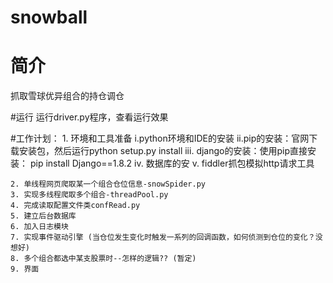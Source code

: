 # snowball

# 简介
抓取雪球优异组合的持仓调仓

#运行
运行driver.py程序，查看运行效果


#工作计划：
	1. 环境和工具准备
			i.python环境和IDE的安装
			ii.pip的安装：官网下载安装包，然后运行python setup.py install
			iii. django的安装：使用pip直接安装：  pip install Django==1.8.2
			iv. 数据库的安
			v. fiddler抓包模拟http请求工具
	
	2. 单线程网页爬取某一个组合仓位信息-snowSpider.py
	3. 实现多线程爬取多个组合-threadPool.py
	4. 完成读取配置文件类confRead.py
	5. 建立后台数据库 
	6. 加入日志模块
	7. 实现事件驱动引擎 (当仓位发生变化时触发一系列的回调函数，如何侦测到仓位的变化？没想好)
	8. 多个组合都选中某支股票时--怎样的逻辑?? (暂定)
	9. 界面
